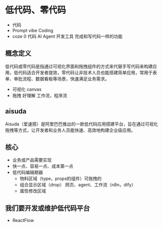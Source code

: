 # 低代码、零代码
- 代码
- Prompt vibe Coding
- coze
    0 代码 AI Agent 开发工具
    完成和写代码一样的功能

## 概念定义
低代码或零代码是指通过可视化界面和拖拽组件的方式来代替手写代码来构建应用，低代码适合开发者提效，零代码让非技术人员也能搭建简单应用，常用于表单、审批流程、数据看板等场景，快速满足业务需求。
- 可视化 canvas
- 拖拽 好理解 工作流，程序流

## aisuda
Aisuda（爱速搭）是阿里巴巴推出的一款低代码应用搭建平台，旨在通过可视化拖拽等方式，让开发者和业务人员能快速、高效地构建企业级应用。

## 核心
- 业务或产品需要实现
- 快一点、容易一点、成本第一点
- 低代码编辑期器
    - 物料区域（type，props的组件）可拖拽的
    - 组合显示区域（drop） 网页、agent、工作流（n8n，dify）
    - 属性修改区域

## 我们要开发或维护低代码平台
- ReactFlow 
    
